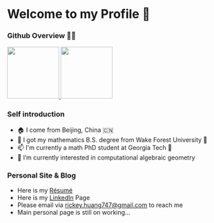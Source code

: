 # Welcome to my Profile 👋
### Github Overview 🧑‍💻

<a href="https://github.com/Rick3yHuang">
  <img height="120em" src="https://github-readme-stats.vercel.app/api?username=Rick3yHuang&count_private=true&show_icons=true&theme=buefy&bg_color=70,FFFFFF,DDDDFF" />
  <img height="120em" src="https://github-readme-stats.vercel.app/api/top-langs/?username=Rick3yHuang&hide=html,javascript,css&bg_color=70,FFFFFF,EEEEFF&layout=compact" />
</a>

### Self introduction
- 🏠 I come from Beijing, China 🇨🇳
- 🏫 I got my mathematics B.S. degree from Wake Forest University 🎩
- 📫 I'm currently a math PhD student at Georgia Tech 🐝
- 🔭 I’m currently interested in computational algebraic geometry

### Personal Site & Blog
- Here is my [Résumé](https://drive.google.com/file/d/1XqMzuqxJdc1-GmzQG3ymv4IzggUgjNXK/view?usp=sharing)
- Here is my [LinkedIn](https://www.linkedin.com/in/ruiqi-huang-44968a1a2/) Page
- Please email via rickey.huang747@gmail.com to reach me
- Main personal page is still on working...
